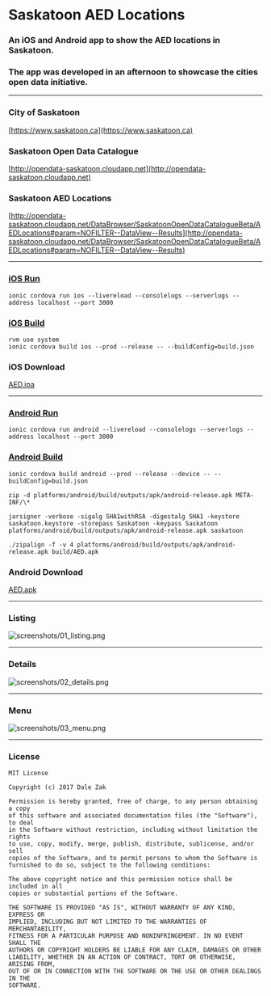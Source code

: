 # Saskatoon AED Locations
### An iOS and Android app to show the AED locations in Saskatoon.

### The app was developed in an afternoon to showcase the cities open data initiative.

---

### City of Saskatoon
[https://www.saskatoon.ca](https://www.saskatoon.ca)

### Saskatoon Open Data Catalogue
[http://opendata-saskatoon.cloudapp.net](http://opendata-saskatoon.cloudapp.net)

### Saskatoon AED Locations
[http://opendata-saskatoon.cloudapp.net/DataBrowser/SaskatoonOpenDataCatalogueBeta/AEDLocations#param=NOFILTER--DataView--Results](http://opendata-saskatoon.cloudapp.net/DataBrowser/SaskatoonOpenDataCatalogueBeta/AEDLocations#param=NOFILTER--DataView--Results)

---

### [iOS Run](http://ionicframework.com/docs/cli/cordova/run/)
```
ionic cordova run ios --livereload --consolelogs --serverlogs --address localhost --port 3000
```

### [iOS Build](http://ionicframework.com/docs/cli/cordova/build/)
```
rvm use system
ionic cordova build ios --prod --release -- --buildConfig=build.json
```

### iOS Download
[AED.ipa](builds/AED.ipa)

---

### [Android Run](http://ionicframework.com/docs/cli/cordova/run/)
```
ionic cordova run android --livereload --consolelogs --serverlogs --address localhost --port 3000
```

### [Android Build](http://ionicframework.com/docs/cli/cordova/build/)
```
ionic cordova build android --prod --release --device -- --buildConfig=build.json
```
```
zip -d platforms/android/build/outputs/apk/android-release.apk META-INF/\*
```
```
jarsigner -verbose -sigalg SHA1withRSA -digestalg SHA1 -keystore saskatoon.keystore -storepass Saskatoon -keypass Saskatoon platforms/android/build/outputs/apk/android-release.apk saskatoon
```
```
./zipalign -f -v 4 platforms/android/build/outputs/apk/android-release.apk build/AED.apk
```

### Android Download
[AED.apk](builds/AED.apk)

---

### Listing
![screenshots/01_listing.png](screenshots/01_listing.png)

---

### Details
![screenshots/02_details.png](screenshots/02_details.png)

---

### Menu
![screenshots/03_menu.png](screenshots/03_menu.png)

---

### License
```
MIT License

Copyright (c) 2017 Dale Zak

Permission is hereby granted, free of charge, to any person obtaining a copy
of this software and associated documentation files (the "Software"), to deal
in the Software without restriction, including without limitation the rights
to use, copy, modify, merge, publish, distribute, sublicense, and/or sell
copies of the Software, and to permit persons to whom the Software is
furnished to do so, subject to the following conditions:

The above copyright notice and this permission notice shall be included in all
copies or substantial portions of the Software.

THE SOFTWARE IS PROVIDED "AS IS", WITHOUT WARRANTY OF ANY KIND, EXPRESS OR
IMPLIED, INCLUDING BUT NOT LIMITED TO THE WARRANTIES OF MERCHANTABILITY,
FITNESS FOR A PARTICULAR PURPOSE AND NONINFRINGEMENT. IN NO EVENT SHALL THE
AUTHORS OR COPYRIGHT HOLDERS BE LIABLE FOR ANY CLAIM, DAMAGES OR OTHER
LIABILITY, WHETHER IN AN ACTION OF CONTRACT, TORT OR OTHERWISE, ARISING FROM,
OUT OF OR IN CONNECTION WITH THE SOFTWARE OR THE USE OR OTHER DEALINGS IN THE
SOFTWARE.
```

